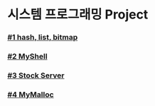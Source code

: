 # 시스템 프로그래밍 Project 

### [#1 hash, list, bitmap](https://github.com/leedinf/System-Programming/tree/main/prj1_20201610/prj1_20201610)
### [#2 MyShell](https://github.com/leedinf/System-Programming/tree/main/prj2_20201610)
### [#3 Stock Server](https://github.com/leedinf/System-Programming/tree/main/prj3_20201610)
### [#4 MyMalloc](https://github.com/leedinf/System-Programming/tree/main/prj4_20201610/prj4_20201610)
